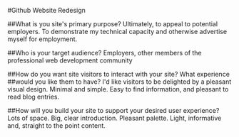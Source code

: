 
#Github Website Redesign

##What is you site's primary purpose?
Ultimately, to appeal to potential employers. To demonstrate my technical
capacity and otherwise advertise myself for employment.

##Who is your target audience?
Employers, other members of the professional web development community

##How do you want site visitors to interact with your site? What experience
##would you like them to have?
I'd like visitors to be delighted by a pleasant visual design. Minimal and
simple. Easy to find information, and pleasant to read blog entries.

##How will you build your site to support your desired user experience?
Lots of space. Big, clear introduction. Pleasant palette. Light, informative
and, straight to the point content.
